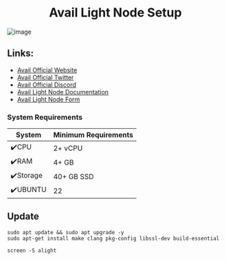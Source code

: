# <h1 align="center">Avail Light Node Setup</h1>
![image](https://github.com/Unicorn1807/ManualGuide/assets/82544940/dd8c3ae7-6eb8-4a89-801e-a1ee5f4606e8)


## Links:
 * [Avail Official Website](https://www.availproject.org/)
 * [Avail Official Twitter](https://twitter.com/AvailProject)
 * [Avail Official Discord](https://discord.gg/kkHAXZCNZa)
 * [Avail Light Node Documentation](https://docs.availproject.org/operate/node/light-client/)
 * [Avail Light Node Form](https://docs.google.com/forms/d/e/1FAIpQLSeL6aXqz6vBbYEgD1cZKaQ4vwbN2o3Rxys-wKTuKySVR-oS8g/viewform)

### System Requirements
| System | Minimum Requirements | 
| ------------ | ------------ |
| ✔️CPU |	2+ vCPU|
| ✔️RAM	| 4+ GB |
| ✔️Storage	| 40+ GB SSD |
| ✔️UBUNTU | 22 |
## Update
```
sudo apt update && sudo apt upgrade -y
sudo apt-get install make clang pkg-config libssl-dev build-essential
```
```
screen -S alight
```
